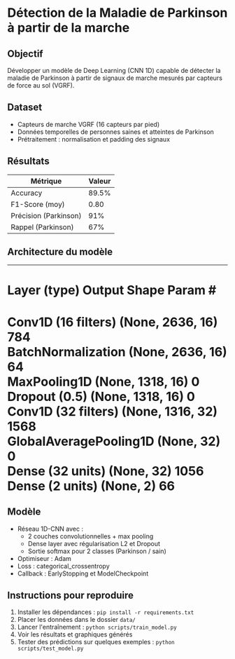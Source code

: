 # Détection de la Maladie de Parkinson à partir de la marche

## Objectif
Développer un modèle de Deep Learning (CNN 1D) capable de détecter la maladie de Parkinson à partir de signaux de marche mesurés par capteurs de force au sol (VGRF).

## Dataset
- Capteurs de marche VGRF (16 capteurs par pied)
- Données temporelles de personnes saines et atteintes de Parkinson
- Prétraitement : normalisation et padding des signaux

##  Résultats
| Métrique       | Valeur |
|---------------|--------|
| Accuracy      | 89.5%  |
| F1-Score (moy)| 0.80   |
| Précision (Parkinson) | 91% |
| Rappel (Parkinson)    | 67% |

##  Architecture du modèle

_________________________________________________________________
 Layer (type)                Output Shape              Param #   
=================================================================
 Conv1D (16 filters)         (None, 2636, 16)          784       
 BatchNormalization          (None, 2636, 16)          64        
 MaxPooling1D                (None, 1318, 16)          0         
 Dropout (0.5)               (None, 1318, 16)          0         
 Conv1D (32 filters)         (None, 1316, 32)          1568      
 GlobalAveragePooling1D      (None, 32)                0         
 Dense (32 units)            (None, 32)                1056      
 Dense (2 units)             (None, 2)                 66        
=================================================================

## Modèle
- Réseau 1D-CNN avec :
  - 2 couches convolutionnelles + max pooling
  - Dense layer avec régularisation L2 et Dropout
  - Sortie softmax pour 2 classes (Parkinson / sain)
- Optimiseur : Adam
- Loss : categorical_crossentropy
- Callback : EarlyStopping et ModelCheckpoint

## Instructions pour reproduire
1. Installer les dépendances : `pip install -r requirements.txt`
2. Placer les données dans le dossier `data/`
3. Lancer l'entraînement : `python scripts/train_model.py`
4. Voir les résultats et graphiques générés
5. Tester des prédictions sur quelques exemples : `python scripts/test_model.py`
